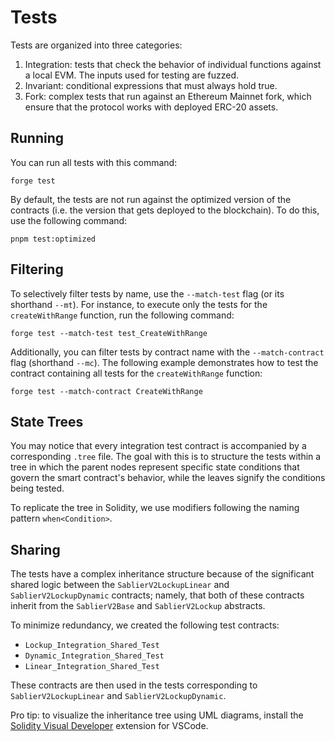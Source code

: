 # Tests

Tests are organized into three categories:

1. Integration: tests that check the behavior of individual functions against a local EVM. The inputs used for testing
   are fuzzed.
2. Invariant: conditional expressions that must always hold true.
3. Fork: complex tests that run against an Ethereum Mainnet fork, which ensure that the protocol works with deployed
   ERC-20 assets.

## Running

You can run all tests with this command:

```shell
forge test
```

By default, the tests are not run against the optimized version of the contracts (i.e. the version that gets deployed to
the blockchain). To do this, use the following command:

```shell
pnpm test:optimized
```

## Filtering

To selectively filter tests by name, use the `--match-test` flag (or its shorthand `--mt`). For instance, to execute
only the tests for the `createWithRange` function, run the following command:

```shell
forge test --match-test test_CreateWithRange
```

Additionally, you can filter tests by contract name with the `--match-contract` flag (shorthand `--mc`). The following
example demonstrates how to test the contract containing all tests for the `createWithRange` function:

```shell
forge test --match-contract CreateWithRange
```

## State Trees

You may notice that every integration test contract is accompanied by a corresponding `.tree` file. The goal with this
is to structure the tests within a tree in which the parent nodes represent specific state conditions that govern the
smart contract's behavior, while the leaves signify the conditions being tested.

To replicate the tree in Solidity, we use modifiers following the naming pattern `when<Condition>`.

## Sharing

The tests have a complex inheritance structure because of the significant shared logic between the
`SablierV2LockupLinear` and `SablierV2LockupDynamic` contracts; namely, that both of these contracts inherit from the
`SablierV2Base` and `SablierV2Lockup` abstracts.

To minimize redundancy, we created the following test contracts:

- `Lockup_Integration_Shared_Test`
- `Dynamic_Integration_Shared_Test`
- `Linear_Integration_Shared_Test`

These contracts are then used in the tests corresponding to `SablierV2LockupLinear` and `SablierV2LockupDynamic`.

Pro tip: to visualize the inheritance tree using UML diagrams, install the
[Solidity Visual Developer](https://marketplace.visualstudio.com/items?itemName=tintinweb.solidity-visual-auditor)
extension for VSCode.
